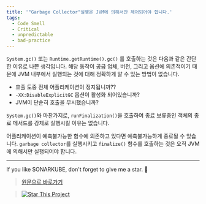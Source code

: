 ```yaml
---
title: '"Garbage Collector"실행은 JVM에 의해서만 제어되어야 합니다.'
tags:
  - Code Smell
  - Critical
  - unpredictable
  - bad-practice
---
```


`System.gc()` 또는 `Runtime.getRuntime().gc()` 를 호출하는 것은 다음과 같은 간단한 이유로 나쁜 생각입니다. 해당 동작이 공급 업체, 버전, 그리고 옵션에 의존적이기 때문에 JVM 내부에서 실행되는 것에 대해 정확하게 알 수 있는 방법이 없습니다. 

- 호출 도중 전체 어플리케이션이 정지됩니까??
- `-XX:DisableExplicitGC` 옵션이 활성화 되어있습니까?
- JVM이 단순히 호출을 무시했습니까?

`System.gc()`와 마찬가지로, `runFinalization()`을 호출하여 종료 보류중인 객체의 종료 메서드를 강제로 실행시킬 이유는 없습니다.

어플리케이션이 예측불가능한 함수에 의존하고 있다면 예측불가능하게 종료될 수 있습니다. `garbage collector`를 실행시키고 `finalize()` 함수를 호출하는 것은 오직 JVM에 의해서만 실행되어야 합니다.

---

If you like SONARKUBE, don't forget to give me a star. :star2:

> [원문으로 바로가기](https://rules.sonarsource.com/java/tag/bad-practice/RSPEC-1215)

> [![Star This Project](https://img.shields.io/github/stars/kantabile/sonarkube.svg?label=Stars&style=social)](https://github.com/kantabile/sonarkube)
